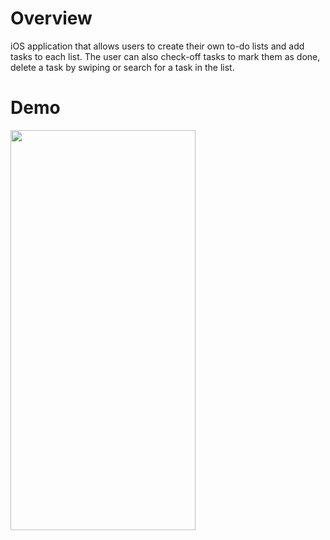 # Overview
iOS application that allows users to create their own to-do lists and add tasks to each list. The user can also check-off tasks to mark them as done, delete a task by swiping or search for a task in the list.

# Demo

<img src="https://user-images.githubusercontent.com/90746623/181342006-ccc13912-ef0c-4d86-8463-6fd7d6e359cb.gif" width="296" height="640"/>
